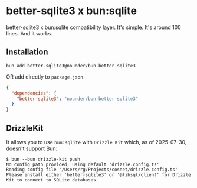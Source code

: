 # better-sqlite3 x bun:sqlite

[better-sqlite3](https://github.com/WiseLibs/better-sqlite3) x [bun:sqlite](https://bun.com/docs/api/sqlite) compatibility layer.
It's simple. It's around 100 lines. And it works.

## Installation

```
bun add better-sqlite3@nounder/bun-better-sqlite3
```

OR add directly to `package.json`

```json
{
  "dependencies": {
    "better-sqlite3": "nounder/bun-better-sqlite3"
  }
}
```

## DrizzleKit

It allows you to use `bun:sqlite` with `Drizzle Kit` which, as of 2025-07-30, doesn't support Bun:

```
$ bun --bun drizzle-kit push
No config path provided, using default 'drizzle.config.ts'
Reading config file '/Users/rg/Projects/cosnet/drizzle.config.ts'
Please install either 'better-sqlite3' or '@libsql/client' for Drizzle Kit to connect to SQLite databases
```
